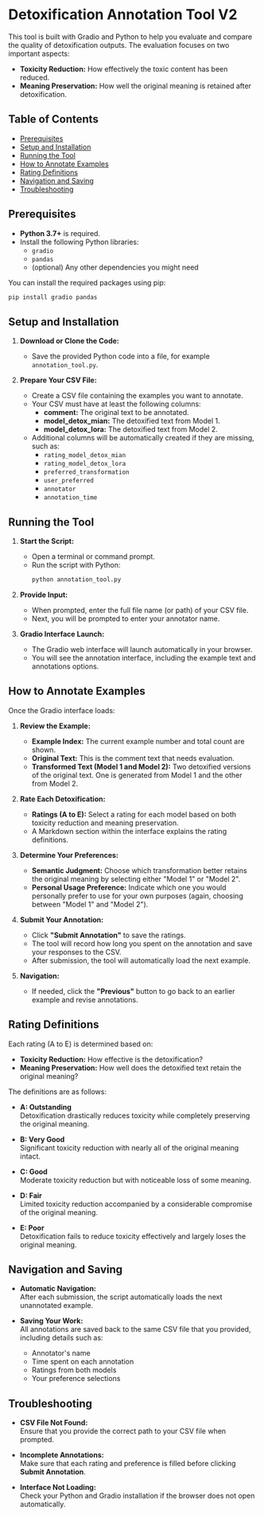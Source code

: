 # Detoxification Annotation Tool V2

This tool is built with Gradio and Python to help you evaluate and compare the quality of detoxification outputs. The evaluation focuses on two important aspects:
- **Toxicity Reduction:** How effectively the toxic content has been reduced.
- **Meaning Preservation:** How well the original meaning is retained after detoxification.

## Table of Contents
- [Prerequisites](#prerequisites)
- [Setup and Installation](#setup-and-installation)
- [Running the Tool](#running-the-tool)
- [How to Annotate Examples](#how-to-annotate-examples)
- [Rating Definitions](#rating-definitions)
- [Navigation and Saving](#navigation-and-saving)
- [Troubleshooting](#troubleshooting)

## Prerequisites

- **Python 3.7+** is required.
- Install the following Python libraries:
  - `gradio`
  - `pandas`
  - (optional) Any other dependencies you might need

You can install the required packages using pip:

```bash
pip install gradio pandas
```

## Setup and Installation

1. **Download or Clone the Code:**
   - Save the provided Python code into a file, for example `annotation_tool.py`.

2. **Prepare Your CSV File:**
   - Create a CSV file containing the examples you want to annotate.  
   - Your CSV must have at least the following columns:
     - **comment:** The original text to be annotated.
     - **model_detox_mian:** The detoxified text from Model 1.
     - **model_detox_lora:** The detoxified text from Model 2.
   - Additional columns will be automatically created if they are missing, such as:
     - `rating_model_detox_mian`
     - `rating_model_detox_lora`
     - `preferred_transformation`
     - `user_preferred`
     - `annotator`
     - `annotation_time`

## Running the Tool

1. **Start the Script:**
   - Open a terminal or command prompt.
   - Run the script with Python:
     ```bash
     python annotation_tool.py
     ```

2. **Provide Input:**
   - When prompted, enter the full file name (or path) of your CSV file.
   - Next, you will be prompted to enter your annotator name.

3. **Gradio Interface Launch:**
   - The Gradio web interface will launch automatically in your browser.
   - You will see the annotation interface, including the example text and annotations options.

## How to Annotate Examples

Once the Gradio interface loads:

1. **Review the Example:**
   - **Example Index:** The current example number and total count are shown.
   - **Original Text:** This is the comment text that needs evaluation.
   - **Transformed Text (Model 1 and Model 2):** Two detoxified versions of the original text. One is generated from Model 1 and the other from Model 2.

2. **Rate Each Detoxification:**
   - **Ratings (A to E):** Select a rating for each model based on both toxicity reduction and meaning preservation.
   - A Markdown section within the interface explains the rating definitions.

3. **Determine Your Preferences:**
   - **Semantic Judgment:** Choose which transformation better retains the original meaning by selecting either "Model 1" or "Model 2".
   - **Personal Usage Preference:** Indicate which one you would personally prefer to use for your own purposes (again, choosing between "Model 1" and "Model 2").

4. **Submit Your Annotation:**
   - Click **"Submit Annotation"** to save the ratings.
   - The tool will record how long you spent on the annotation and save your responses to the CSV.
   - After submission, the tool will automatically load the next example.

5. **Navigation:**
   - If needed, click the **"Previous"** button to go back to an earlier example and revise annotations.

## Rating Definitions

Each rating (A to E) is determined based on:
- **Toxicity Reduction:** How effective is the detoxification?
- **Meaning Preservation:** How well does the detoxified text retain the original meaning?

The definitions are as follows:

- **A: Outstanding**  
  Detoxification drastically reduces toxicity while completely preserving the original meaning.

- **B: Very Good**  
  Significant toxicity reduction with nearly all of the original meaning intact.

- **C: Good**  
  Moderate toxicity reduction but with noticeable loss of some meaning.

- **D: Fair**  
  Limited toxicity reduction accompanied by a considerable compromise of the original meaning.

- **E: Poor**  
  Detoxification fails to reduce toxicity effectively and largely loses the original meaning.

## Navigation and Saving

- **Automatic Navigation:**  
  After each submission, the script automatically loads the next unannotated example.

- **Saving Your Work:**  
  All annotations are saved back to the same CSV file that you provided, including details such as:
  - Annotator's name
  - Time spent on each annotation
  - Ratings from both models
  - Your preference selections

## Troubleshooting

- **CSV File Not Found:**  
  Ensure that you provide the correct path to your CSV file when prompted.

- **Incomplete Annotations:**  
  Make sure that each rating and preference is filled before clicking **Submit Annotation**.

- **Interface Not Loading:**  
  Check your Python and Gradio installation if the browser does not open automatically.
